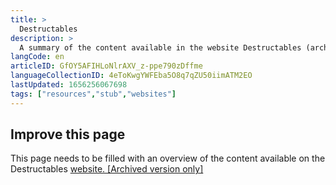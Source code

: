 ```yaml
---
title: >
  Destructables
description: >
  A summary of the content available in the website Destructables (archived version only)
langCode: en
articleID: GfOY5AFIHLoNlrAXV_z-ppe790zDffme
languageCollectionID: 4eToKwgYWFEba5O8q7qZU50iimATM2EO
lastUpdated: 1656256067698
tags: ["resources","stub","websites"]
---
```


## **Improve this page**

This page needs to be filled with an overview of the content available on the Destructables [website. \[Archived version only\]](https://web.archive.org/web/20210716184742/http://destructables.org/)